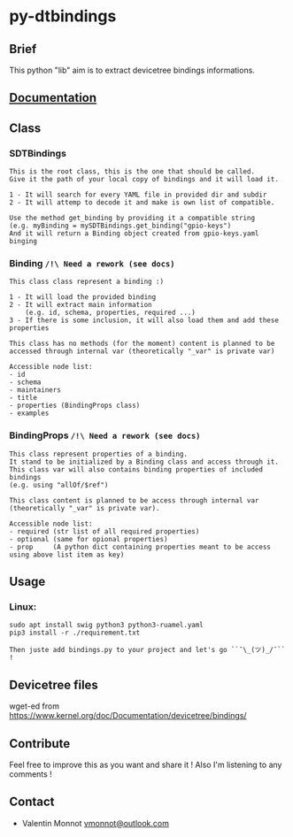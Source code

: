 # py-dtbindings

## Brief
  This python "lib" aim is to extract devicetree bindings informations.

## [Documentation](https://valentingrim.github.io/py-dtbindings/)

## Class
  ### SDTBindings
    This is the root class, this is the one that should be called.
    Give it the path of your local copy of bindings and it will load it.

    1 - It will search for every YAML file in provided dir and subdir
    2 - It will attemp to decode it and make is own list of compatible.

    Use the method get_binding by providing it a compatible string
    (e.g. myBinding = mySDTBindings.get_binding("gpio-keys")
    And it will return a Binding object created from gpio-keys.yaml binging

  ### Binding ``/!\ Need a rework (see docs)``
    This class class represent a binding :)

    1 - It will load the provided binding
    2 - It will extract main information
        (e.g. id, schema, properties, required ...)
    3 - If there is some inclusion, it will also load them and add these properties

    This class has no methods (for the moment) content is planned to be accessed through internal var (theoretically "_var" is private var)

    Accessible node list:
    - id
    - schema
    - maintainers
    - title
    - properties (BindingProps class)
    - examples

  ### BindingProps ``/!\ Need a rework (see docs)``
    This class represent properties of a binding.
    It stand to be initialized by a Binding class and access through it.
    This class var will also contains binding properties of included bindings
    (e.g. using "allOf/$ref")

    This class content is planned to be access through internal var (theoretically "_var" is private var).

    Accessible node list:
    - required (str list of all required properties)
    - optional (same for opional properties)
    - prop     (A python dict containing properties meant to be access using above list item as key)

## Usage
  ### Linux:

    sudo apt install swig python3 python3-ruamel.yaml
    pip3 install -r ./requirement.txt

    Then juste add bindings.py to your project and let's go ``¯\_(ツ)_/¯`` !

## Devicetree files
wget-ed from https://www.kernel.org/doc/Documentation/devicetree/bindings/

## Contribute
  Feel free to improve this as you want and share it !
  Also I'm listening to any comments !

## Contact
  - Valentin Monnot <vmonnot@outlook.com>
